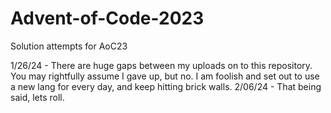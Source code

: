 # Advent-of-Code-2023
Solution attempts for AoC23

1/26/24 - There are huge gaps between my uploads on to this repository. You may rightfully assume I gave up, but no.
I am foolish and set out to use a new lang for every day, and keep hitting brick walls. 
2/06/24 - That being said, lets roll.
